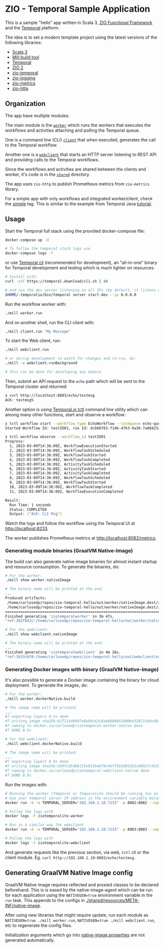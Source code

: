 # ZIO - Temporal Sample Application

This is a sample "hello" app written in Scala 3, [ZIO Functional Framework](https://zio.dev/) and the [Temporal](https://temporal.io/) platform.

The idea is to set a modern template project using the latest versions of the following libraries:

- [Scala 3](https://docs.scala-lang.org/scala3/new-in-scala3.html)
- [Mill build tool](https://com-lihaoyi.github.io/mill/mill/Intro_to_Mill.html)
- [Temporal](https://github.com/temporalio/temporal)
- [ZIO 2](https://github.com/zio/zio)
- [zio-temporal](https://github.com/vitaliihonta/zio-temporal)
- [zio-logging](https://zio.dev/ecosystem/officials/zio-logging/)
- [zio-metrics](https://zio.dev/ecosystem/officials/zio-metrics/)
- [zio-http](https://github.com/zio/zio-http)

## Organization

The app have multiple modules:

The main module is the [`worker`](./worker/src/) which runs the workers that executes the workflows and activities attaching and polling the Temporal queue.

One is a command line (CLI) [`client`](./client/src/) that when executed, generates the call to the Temporal workflow.

Another one is a [`webclient`](./webclient/src/) that starts an HTTP server listening to REST API and proviidng calls to the Temporal workflows.

Since the workflows and activities are shared between the clients and worker, it's code is in the [`shared`](./shared/src/) directory.

The app uses `zio-http` to publish Prometheus metrics from `zio-metrics` library.

For a simple app with only workflows and integrated worker/client, check the [simple](https://github.com/carlosedp/zio-temporal-hello/tree/simple) tag. This is similar to the example from Temporal Java [tutorial](https://learn.temporal.io/getting_started/java/hello_world_in_java).

## Usage

Start the Temporal full stack using the provided docker-compose file:

```sh
docker-compose up -d

# To follow the temporal stack logs use
docker-compose logs -f
```

or use [Temporal cli](https://github.com/temporalio/cli) (recommended for development), an "all-in-one" binary for Temporal development and testing which is much lighter on resources:

```sh
# Install with:
curl -sSf https://temporal.download/cli.sh | sh

# and run the dev server listening on all IPs (by default, it listens on localhost only)
$HOME/.temporalio/bin/temporal server start-dev --ip 0.0.0.0
```

Run the workflow worker with:

```sh
./mill worker.run
```

And on another shell, run the CLI client with:

```sh
./mill client.run "My Message"
```

To start the Web client, run:

```sh
./mill webclient.run

# or during development to watch for changes and re-run, do:
./mill -w webclient.runBackground

# this can be done for developing any module
```

Then, submit an API request to the `echo` path which will be sent to the Temporal cluster and returned:

```sh
❯ curl http://localhost:8083/echo/testmsg
ACK: testmsg%
```

Another option is using [Temporal.io tctl](https://github.com/temporalio/tctl) command line utility which can among many other functions, start and observe a workflow:

```sh
❯ tctl workflow start --workflow_type EchoWorkflow --taskqueue echo-queue --workflow_id testID01 --input '"CLI Msg"'
Started Workflow Id: testID01, run Id: dcb60763-f14b-4763-9a36-7a08423214ad

❯ tctl workflow observe --workflow_id testID01
Progress:
  1, 2023-03-09T14:36:09Z, WorkflowExecutionStarted
  2, 2023-03-09T14:36:09Z, WorkflowTaskScheduled
  3, 2023-03-09T14:36:09Z, WorkflowTaskStarted
  4, 2023-03-09T14:36:09Z, WorkflowTaskCompleted
  5, 2023-03-09T14:36:09Z, ActivityTaskScheduled
  6, 2023-03-09T14:36:09Z, ActivityTaskStarted
  7, 2023-03-09T14:36:09Z, ActivityTaskCompleted
  8, 2023-03-09T14:36:09Z, WorkflowTaskScheduled
  9, 2023-03-09T14:36:09Z, WorkflowTaskStarted
  10, 2023-03-09T14:36:09Z, WorkflowTaskCompleted
  11, 2023-03-09T14:36:09Z, WorkflowExecutionCompleted

Result:
  Run Time: 1 seconds
  Status: COMPLETED
  Output: ["ACK: CLI Msg"]
```

Watch the logs and follow the workflow using the Temporal UI at [http://localhost:8233](http://localhost:8233).

The worker publishes Prometheus metrics at [http://localhost:8082/metrics](http://localhost:8082/metrics).

### Generating module binaries (GraalVM Native-Image)

The build can also generate native image binaries for almost instant startup and resource consumption. To generate the binaries, do:

```sh
# For the worker:
./mill show worker.nativeImage

# The binary name will be printed at the end:
...
Produced artifacts:
 /home/carlosedp/repos/zio-temporal-hello/out/worker/nativeImage.dest/ziotemporalworker (executable)
 /home/carlosedp/repos/zio-temporal-hello/out/worker/nativeImage.dest/ziotemporalworker.build_artifacts.txt (txt)
========================================================================================================================
Finished generating 'ziotemporalworker' in 3m 47s.
"ref:362fb41c:/home/carlosedp/repos/zio-temporal-hello/out/worker/nativeImage.dest/ziotemporalworker"

# For the webclient:
./mill show webclient.nativeImage

# The binary name will be printed at the end:
...
Finished generating 'ziotemporalwebclient' in 4m 26s.
"ref:3b33c0f0:/home/carlosedp/repos/zio-temporal-hello/out/webclient/nativeImage.dest/ziotemporalwebclient"
```

### Generating Docker images with binary (GraalVM Native-Image)

It's also possible to generate a Docker image containing the binary for cloud deployment. To generate the images, do:

```sh
# For the worker:
./mill worker.dockerNative.build

# The image name will be printed:
...
#7 exporting layers 0.5s done
#7 writing image sha256:b2711446b07e8a89c62c8a4b886652d006e328715e8cdb4e3c2ea9e4014dc92d done
#7 naming to docker.io/carlosedp/ziotemporal-worker-native done
#7 DONE 0.5s

# For the webclient:
./mill webclient.dockerNative.build

# The image name will be printed:
...
#7 exporting layers 0.9s done
#7 writing image sha256:d30fcd5dbb115e015be878c4eff363d95d13c00027c41292a386fe7dbba5f037 done
#7 naming to docker.io/carlosedp/ziotemporal-webclient-native done
#7 DONE 0.9s
```

Run the images with:

```sh
# Running the worker (Temporal or Temporalite should be running too on another shell)
# Use your temporal server IP address in the environment variable below
docker run -d -e TEMPORAL_SERVER="192.168.1.10:7233" -p 8082:8082 --name ziotemporalite-worker docker.io/carlosedp/ziotemporal-worker-native

# Follow the logs with
docker logs -f ziotemporalite-worker

# Run in a similar way the webclient
docker run -d -e TEMPORAL_SERVER="192.168.1.10:7233" -p 8083:8083 --name ziotemporalite-webclient docker.io/carlosedp/ziotemporal-webclient-native

# Follow the logs with
docker logs -f ziotemporalite-webclient
```

And generate requests like the previous section, via web, `tctl` cli or the client module. Eg. `curl http://192.168.1.10:8083/echo/testmsg`.

## Generating GraalVM Native Image config

GraalVM Native image requires reflected and proxied classes to be declared beforehand. This is is eased by the native-image-agent which can be run for each application using the `NATIVEGEN=true` environment variable in the `run` task. This appends to the configs in [./shared/resources/META-INF/native-image](./shared/resources/META-INF/native-image).

After using new libraries that might require update, run each module as `NATIVEGEN=true ./mill worker.run`, `NATIVEGEN=true ./mill webclient.run`, etc to regenerate the config files.

Initialization arguments which go into [native-image.properties](./shared/resources/META-INF/native-image/native-image.properties) are not generated automatically.
